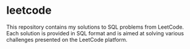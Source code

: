 # leetcode
This repository contains my solutions to SQL problems from LeetCode. Each solution is provided in SQL format and is aimed at solving various challenges presented on the LeetCode platform.
